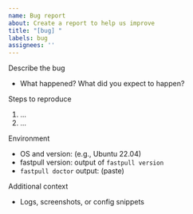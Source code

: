 ```yaml
---
name: Bug report
about: Create a report to help us improve
title: "[bug] "
labels: bug
assignees: ''
---
```


Describe the bug
- What happened? What did you expect to happen?

Steps to reproduce
1. ...
2. ...

Environment
- OS and version: (e.g., Ubuntu 22.04)
- fastpull version: output of `fastpull version`
- `fastpull doctor` output: (paste)

Additional context
- Logs, screenshots, or config snippets

